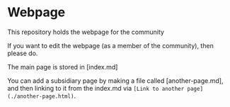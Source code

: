# Webpage
This repository holds the webpage for the community

If you want to edit the webpage (as a member of the community), then please do. 

The main page is stored in [index.md]

You can add a subsidiary page by making a file called [another-page.md], and then linking to it from the index.md via `[Link to another page](./another-page.html)`. 
